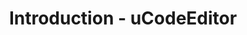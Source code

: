 ---
title: "Introduction - uCodeEditor"
layout: single
sidebar:
  nav: "uCodeEditor"
permalink: "/uce/index/"
---